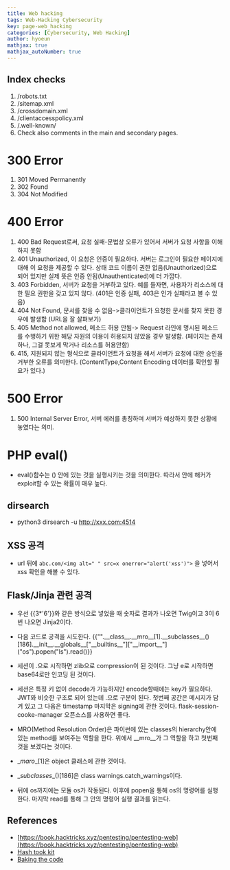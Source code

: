 ```yaml
---
title: Web hacking
tags: Web-Hacking Cybersecurity
key: page-web_hacking
categories: [Cybersecurity, Web Hacking]
author: hyoeun
mathjax: true
mathjax_autoNumber: true
---
```


## Index checks
1. /robots.txt
1. /sitemap.xml
1. /crossdomain.xml
1. /clientaccesspolicy.xml
1. /.well-known/
1. Check also comments in the main and secondary pages.

# 300 Error
1. 301 Moved Permanently
1. 302 Found
1. 304 Not Modified

# 400 Error
1. 400 Bad Request로써, 요청 실패-문법상 오류가 있어서 서버가 요청 사항을 이해하지 못함
1. 401 Unauthorized, 이 요청은 인증이 필요하다. 서버는 로그인이 필요한 페이지에 대해 이 요청을 제공할 수 있다. 상태 코드 이름이 권한 없음(Unauthorized)으로 되어 있지만 실제 뜻은 인증 안됨(Unauthenticated)에 더 가깝다.
1. 403 Forbidden, 서버가 요청을 거부하고 있다. 예를 들자면, 사용자가 리소스에 대한 필요 권한을 갖고 있지 않다. (401은 인증 실패, 403은 인가 실패라고 볼 수 있음)
1. 404 Not Found, 문서를 찾을 수 없음->클라이언트가 요청한 문서를 찾지 못한 경우에 발생함 (URL을 잘 살펴보기)
1. 405 Method not allowed, 메소드 허용 안됨-> Request 라인에 명시된 메소드를 수행하기 위한 해당 자원의 이용이 허용되지 않았을 경우 발생함.    (페이지는 존재하나, 그걸 못보게 막거나 리소스를 허용안함)
1. 415, 지원되지 않는 형식으로 클라이언트가 요청을 해서 서버가 요청에 대한 승인을 거부한 오류를 의미한다. (ContentType,Content Encoding 데이터를 확인할 필요가 있다.)

# 500 Error
1. 500 Internal Server Error, 서버 에러를 총칭하며 서버가 예상하지 못한 상황에 놓였다는 의미.

# PHP eval()
* eval()함수는 () 안에 있는 것을 실행시키는 것을 의미한다. 따라서 안에 해커가 exploit할 수 있는 확률이 매우 높다.

## dirsearch
* python3 dirsearch -u http://xxx.com:4514
 
## XSS 공격
* url 뒤에 ```abc.com/<img alt=" " src=x onerror="alert('xss')">``` 을 넣어서 xss 확인을 해볼 수 있다.

## Flask/Jinja 관련 공격
* 우선 \{\{3*'6'\}\}와 같은 방식으로 넣었을 때 숫자로 결과가 나오면 Twig이고 3이 6번 나오면 Jinja2이다. 
* 다음 코드로 공격을 시도한다. \{\{"".\_\_class__.\_\_mro__[1].\_\_subclasses__()[186].\_\_init__.\_\_globals__["\_\_builtins__"]\["\_\_import__"]\("os").popen("ls").read()}}

* 세션이 .으로 시작하면 zlib으로 compression이 된 것이다. 그냥 e로 시작하면 base64로만 인코딩 된 것이다.
* 세션은 특정 키 없이 decode가 가능하지만 encode할때에는 key가 필요하다. JWT와 비슷한 구조로 되어 있는데 .으로 구분이 된다. 첫번째 공간은 메시지가 담겨 있고 그 다음은 timestamp 마지막은 signing에 관한 것이다. flask-session-cooke-manager 오픈소스를 사용하면 좋다.

* MRO(Method Resolution Order)은 파이썬에 있는 classes의 hierarchy안에 있는 method를 보여주는 역할을 한다. 위에서 __mro__가 그 역할을 하고 첫번째 것을 보겠다는 것이다.
* \__maro__\[1]은 object 클래스에 관한 것이다.
* \__subclasses__()\[186]은 class warnings.catch_warnings이다.
* 뒤에 os까지에는 모듈 os가 작동된다. 이후에 popen을 통해 os의 명령어를 실행한다. 마지막 read를 통해 그 안의 명령어 실행 결과를 읽는다.

## References
* [https://book.hacktricks.xyz/pentesting/pentesting-web](https://book.hacktricks.xyz/pentesting/pentesting-web)
* [Hash took kit](https://hashtoolkit.com/)
* [Baking the code](https://gchq.github.io/CyberChef/)